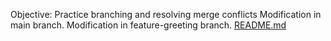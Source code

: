Objective: Practice branching and resolving merge conflicts
Modification in main branch.
Modification in feature-greeting branch.
[README.md](https://github.com/user-attachments/files/22100503/README.md)
